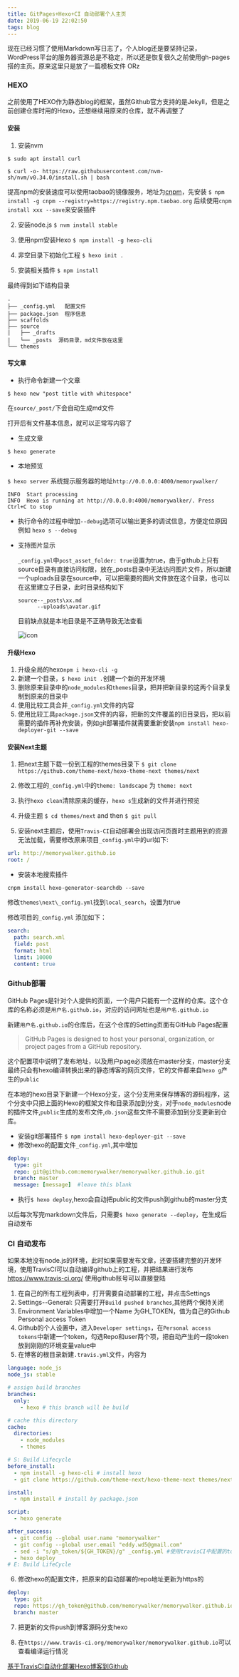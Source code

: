 ```yaml
---
title: GitPages+Hexo+CI 自动部署个人主页
date: 2019-06-19 22:02:50
tags: blog
---
```



现在已经习惯了使用Markdown写日志了，个人blog还是要坚持记录，WordPress平台的服务器资源总是不稳定，所以还是恢复很久之前使用gh-pages搭的主页。原来这里只是放了一篇模板文件 ORz

### HEXO

之前使用了HEXO作为静态blog的框架，虽然Github官方支持的是Jekyll，但是之前创建仓库时用的Hexo，还想继续用原来的仓库，就不再调整了

#### 安装

1. 安装nvm 

`$ sudo apt install curl`

`$ curl -o- https://raw.githubusercontent.com/nvm-sh/nvm/v0.34.0/install.sh | bash`

提高npm的安装速度可以使用taobao的镜像服务，地址为[cnpm](http://npm.taobao.org/)，先安装
`$ npm install -g cnpm --registry=https://registry.npm.taobao.org`
后续使用`cnpm install xxx --save`来安装插件

2. 安装node.js `$ nvm install stable`

3. 使用npm安装Hexo `$ npm install -g hexo-cli`

4. 非空目录下初始化工程 `$ hexo init .`

5. 安装相关插件 `$ npm install` 

最终得到如下结构目录
```
.
├── _config.yml   配置文件
├── package.json  程序信息
├── scaffolds
├── source
|   ├── _drafts
|   └── _posts  源码目录，md文件放在这里
└── themes
```

#### 写文章

* 执行命令新建一个文章

`$ hexo new "post title with whitespace"`

在`source/_post/`下会自动生成md文件

打开后有文件基本信息，就可以正常写内容了

* 生成文章 

`$ hexo generate`

* 本地预览

`$ hexo server`
系统提示服务器的地址`http://0.0.0.0:4000/memorywalker/`
```
INFO  Start processing
INFO  Hexo is running at http://0.0.0.0:4000/memorywalker/. Press Ctrl+C to stop
```

* 执行命令的过程中增加`--debug`选项可以输出更多的调试信息，方便定位原因例如 `hexo s --debug` 

* 支持图片显示

  `_config.yml`中`post_asset_folder: true`设置为true，由于github上只有source目录有直接访问权限，放在_posts目录中无法访问图片文件，所以新建一个uploads目录在source中，可以把需要的图片文件放在这个目录，也可以在这里建立子目录，此时目录结构如下

  ```
  source--_posts\xx.md
        --uploads\avatar.gif
  ```

  目前缺点就是本地目录是不正确导致无法查看

  ![icon](/uploads/avatar.gif)

#### 升级Hexo
1. 升级全局的hexo`npm i hexo-cli -g`
2. 新建一个目录，`$ hexo init .`创建一个新的开发环境
2. 删除原来目录中的`node_modules`和`themes`目录，把并把新目录的这两个目录复制到原来的目录中
3. 使用比较工具合并`_config.yml`文件的内容
4. 使用比较工具`package.json`文件的内容，把新的文件覆盖的旧目录后，把以前需要的插件再补充安装，例如git部署插件就需要重新安装`npm install hexo-deployer-git --save`

#### 安装Next主题

1. 把next主题下载一份到工程的themes目录下
`$ git clone https://github.com/theme-next/hexo-theme-next themes/next`

2. 修改工程的`_config.yml`中的`theme: landscape` 为 `theme: next`

3. 执行`hexo clean`清除原来的缓存，`hexo s`生成新的文件并进行预览

4. 升级主题 `$ cd themes/next` and then `$ git pull`

5. 安装next主题后，使用`Travis-CI`自动部署会出现访问页面时主题用到的资源无法加载，需要修改原来项目`_config.yml`中的url如下:
```yml
url: http://memorywalker.github.io
root: /
```

* 安装本地搜索插件 

`cnpm install hexo-generator-searchdb --save`

修改`themes\next\_config.yml`找到`local_search`，设置为true

修改项目的`_config.yml` 添加如下：
```yml
search:
  path: search.xml
  field: post
  format: html
  limit: 10000
  content: true
```




### Github部署

GitHub Pages是针对个人提供的页面，一个用户只能有一个这样的仓库。这个仓库的名称必须是`用户名.github.io`，对应的访问网址也是`用户名.github.io`

新建`用户名.github.io`的仓库后，在这个仓库的Setting页面有GitHub Pages配置

>GitHub Pages is designed to host your personal, organization, or project pages from a GitHub repository.

这个配置项中说明了发布地址，以及用户page必须放在master分支，master分支最终只会有hexo编译转换出来的静态博客的网页文件，它的文件都来自`hexo g`产生的`public`

在本地的hexo目录下新建一个Hexo分支，这个分支用来保存博客的源码程序，这个分支中只把上面的Hexo的框架文件和目录添加到分支，对于`node_modules`node的插件文件,`public`生成的发布文件,`db.json`这些文件不需要添加到分支更新到仓库。

* 安装git部署插件 `$ npm install hexo-deployer-git --save`
* 修改hexo的配置文件`_config.yml`,其中增加

```yml
deploy:
  type: git   
  repo: git@github.com:memorywalker/memorywalker.github.io.git
  branch: master
  message: [message]  #leave this blank
```

* 执行`$ hexo deploy`,hexo会自动把public的文件push到github的master分支

以后每次写完markdown文件后，只需要`$ hexo generate --deploy`，在生成后自动发布

### CI 自动发布

如果本地没有node.js的环境，此时如果需要发布文章，还要搭建完整的开发环境，使用TravisCI可以自动编译github上的工程，并把结果进行发布
https://www.travis-ci.org/ 使用github账号可以直接登陆

1. 在自己的所有工程列表中，打开需要自动部署的工程，并点击Settings
2. Settings--General: 只需要打开`Build pushed branches`,其他两个保持关闭
3. Environment Variables中增加一个Name 为GH_TOKEN，值为自己的Github Personal access Token
4. Github的个人设置中，进入`Developer settings`，在`Personal access tokens`中新建一个token，勾选Repo和user两个项，把自动产生的一段token放到刚刚的环境变量value中
5. 在博客的根目录新建`.travis.yml`文件，内容为

```yml
language: node_js
node_js: stable

# assign build branches
branches:
  only:
    - hexo # this branch will be build

# cache this directory
cache:
  directories:
    - node_modules
    - themes

# S: Build Lifecycle
before_install:
  - npm install -g hexo-cli # install hexo
  - git clone https://github.com/theme-next/hexo-theme-next themes/next

install:
  - npm install # install by package.json

script:
  - hexo generate

after_success:
  - git config --global user.name "memorywalker"
  - git config --global user.email "eddy.wd5@gmail.com"
  - sed -i "s/gh_token/${GH_TOKEN}/g" _config.yml #使用travisCI中配置的token替换掉_config.yml中对应的占位符
  - hexo deploy
# E: Build LifeCycle
```

6. 修改hexo的配置文件，把原来的自动部署的repo地址更新为https的
```yml
deploy:
  type: git 
  repo: https://gh_token@github.com/memorywalker/memorywalker.github.io.git
  branch: master
```

7. 把更新的文件push到博客源码分支hexo

8. 在`https://www.travis-ci.org/memorywalker/memorywalker.github.io`可以查看编译运行情况

[基于TravisCI自动化部署Hexo博客到Github](https://www.jianshu.com/p/7e47840eee26)

